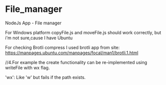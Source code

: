 # File_manager
NodeJs App - File manager

For Windows platform copyFile.js and moveFile.js should work correctly, but i'm not sure,cause I have Ubuntu

For checking Brotli compress I used brotli app from site:
https://manpages.ubuntu.com/manpages/focal/man1/brotli.1.html

//4.For example the create functionality can be re-implemented using writeFile with  wx flag.

'wx': Like 'w' but fails if the path exists.